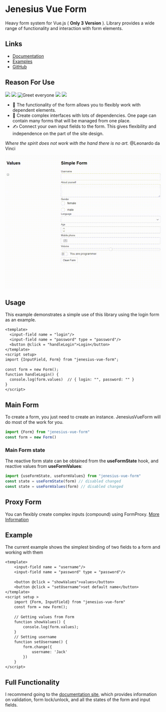 # Jenesius Vue Form
Heavy form system for Vue.js ( **Only 3 Version** ). Library provides a wide range of
functionality and interaction with form elements.

## Links
- [Documentation](https://form.jenesius.com/)
- [Examples](https://form.jenesius.com/examples/list.html)
- [GitHub](https://github.com/Jenesius/vue-form)
## Reason For Use

![](https://img.shields.io/npm/dm/jenesius-vue-form)
![](https://img.shields.io/npm/dt/jenesius-vue-form)
![Greet everyone](https://github.com/Jenesius/vue-form/actions/workflows/node.js.yml/badge.svg)
![](https://img.shields.io/github/issues/Jenesius/vue-form)
![](https://img.shields.io/github/stars/Jenesius/vue-form)

- 💪 The functionality of the form allows you to flexibly work with dependent elements.
- 🤝 Create complex interfaces with lots of dependencies. One page can contain many
forms that will be managed from one place.
- ✍ Connect your own input fields to the form. This gives flexibility and
independence on the part of the site design.

*Where the spirit does not work with the hand there is no art.* @Leonardo da Vinci

![Alt Text](./gif-example.gif)

## Usage
This example demonstrates a simple use of this library using the login form as an example.

```vue
<template>
  <input-field name = "login"/>
  <input-field name = "password" type = "password"/>
  <button @click = "handleLogin">Login</button>
</template>
<script setup>
import {InputField, Form} from "jenesius-vue-form";

const form = new Form();
function handleLogin() {
  console.log(form.values)  // { login: "", password: "" }
}
</script>
```

## Main Form
To create a form, you just need to create an instance. JenesiusVueForm will do
most of the work for you.
```ts
import {Form} from "jenesius-vue-form"
const form = new Form()
```

### Main Form state
The reactive form state can be obtained from the **useFormState** hook, and reactive values from 
**useFormValues**:
```js
import {useFormState, useFormValues} from "jenesius-vue-form"
const state = useFormState(form) // disabled changed
const state = useFormValues(form) // disabled changed
```

## Proxy Form
You can flexibly create complex inputs (compound) using FormProxy.
[More Information](https://github.com/Jenesius/vue-form/tree/main/examples/form-proxy)


## Example
The current example shows the simplest binding of two fields to a form and working with them
```vue
<template>
    <input-field name = "username"/>
    <input-field name = "password" type = "password"/>
    
    <button @click = "showValues">values</button>
    <button @click = "setUsername">set default name</button>
</template>
<script setup >
    import {Form, InputField} from "jenesius-vue-form"
    const form = new Form();
	
    // Getting values from Form
    function showValues() {
        console.log(form.values);
    }
	// Setting username
    function setUsername() {
        form.change({
            username: 'Jack'
        })
    }
</script>
```

## Full Functionality
I recommend going to the [documentation site](http://form.jenesius.com/),
which provides information on 
validation, form lock/unlock, and all the states of the form and input fields.
